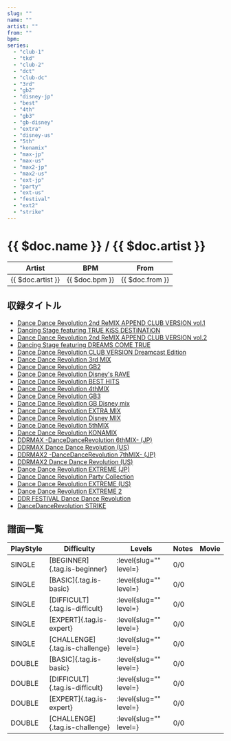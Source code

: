 ```yaml
---
slug: ""
name: ""
artist: ""
from: ""
bpm: 
series:
  - "club-1"
  - "tkd"
  - "club-2"
  - "dct"
  - "club-dc"
  - "3rd"
  - "gb2"
  - "disney-jp"
  - "best"
  - "4th"
  - "gb3"
  - "gb-disney"
  - "extra"
  - "disney-us"
  - "5th"
  - "konamix"
  - "max-jp"
  - "max-us"
  - "max2-jp"
  - "max2-us"
  - "ext-jp"
  - "party"
  - "ext-us"
  - "festival"
  - "ext2"
  - "strike"
---
```


# {{ $doc.name }} / {{ $doc.artist }}

|Artist|BPM|From|
|------|---|----|
|{{ $doc.artist }}|{{ $doc.bpm }}|{{ $doc.from }}|

## 収録タイトル

- [Dance Dance Revolution 2nd ReMIX APPEND CLUB VERSION vol.1](/series/club-1/)
- [Dancing Stage featuring TRUE KiSS DESTiNATiON](/series/tkd/)
- [Dance Dance Revolution 2nd ReMIX APPEND CLUB VERSION vol.2](/series/club-2/)
- [Dancing Stage featuring DREAMS COME TRUE](/series/dct/)
- [Dance Dance Revolution CLUB VERSION Dreamcast Edition](/series/club-dc/)
- [Dance Dance Revolution 3rd MIX](/series/3rd/)
- [Dance Dance Revolution GB2](/series/gb2/)
- [Dance Dance Revolution Disney's RAVE](/series/disney-jp/)
- [Dance Dance Revolution BEST HITS](/series/best/)
- [Dance Dance Revolution 4thMIX](/series/4th/)
- [Dance Dance Revolution GB3](/series/gb3/)
- [Dance Dance Revolution GB Disney mix](/series/gb-disney/)
- [Dance Dance Revolution EXTRA MIX](/series/extra/)
- [Dance Dance Revolution Disney MIX](/series/disney-us/)
- [Dance Dance Revolution 5thMIX](/series/5th/)
- [Dance Dance Revolution KONAMIX](/series/konamix/)
- [DDRMAX -DanceDanceRevolution 6thMIX- (JP)](/series/max-jp/)
- [DDRMAX Dance Dance Revolution (US)](/series/max-us/)
- [DDRMAX2 -DanceDanceRevolution 7thMIX- (JP)](/series/max2-jp/)
- [DDRMAX2 Dance Dance Revolution (US)](/series/max2-us/)
- [Dance Dance Revolution EXTREME (JP)](/series/ext-jp/)
- [Dance Dance Revolution Party Collection](/series/party/)
- [Dance Dance Revolution EXTREME (US)](/series/ext-us/)
- [Dance Dance Revolution EXTREME 2](/series/ext2/)
- [DDR FESTIVAL Dance Dance Revolution](/series/festival/)
- [DanceDanceRevolution STRIKE](/series/strike/)

## 譜面一覧

|PlayStyle|Difficulty|Levels|Notes|Movie|
|---------|----------|------|-----|-----|
|SINGLE|[BEGINNER]{.tag.is-beginner}|:level{slug="" level=}|0/0||
|SINGLE|[BASIC]{.tag.is-basic}|:level{slug="" level=}|0/0||
|SINGLE|[DIFFICULT]{.tag.is-difficult}|:level{slug="" level=}|0/0||
|SINGLE|[EXPERT]{.tag.is-expert}|:level{slug="" level=}|0/0||
|SINGLE|[CHALLENGE]{.tag.is-challenge}|:level{slug="" level=}|0/0||
|DOUBLE|[BASIC]{.tag.is-basic}|:level{slug="" level=}|0/0||
|DOUBLE|[DIFFICULT]{.tag.is-difficult}|:level{slug="" level=}|0/0||
|DOUBLE|[EXPERT]{.tag.is-expert}|:level{slug="" level=}|0/0||
|DOUBLE|[CHALLENGE]{.tag.is-challenge}|:level{slug="" level=}|0/0||
